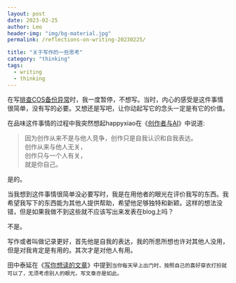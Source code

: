 ```yaml
---
layout: post
date: 2023-02-25
author: Leo
header-img: "img/bg-material.jpg"
permalink: /reflections-on-writing-20230225/

title: "关于写作的一些思考"
category: "thinking"
tags: 
  - writing
  - thinking
---
```


在写[排查COS备份异常][1]时，我一度暂停，不想写。当时，内心的感受是这件事情很简单，没有写的必要。又想还是写吧，让你动起写它的念头一定是有它的价值。

在品味这件事情的过程中我突然想起happyxiao在《[创作者与AI][2]》中说道:

> 因为创作从来不是与他人竞争，创作只是自我认识和自我表达。 \
> 创作从来与他人无关，\
> 创作只与一个人有关，\
> 就是你自己。


是的。

当我想到这件事情很简单没必要写时，我是在用他者的眼光在评价我写的东西。我希望我写下的东西能为其他人提供帮助，希望他足够独特和新颖。这样的想法没错，但是如果我做不到这些就不应该写出来发表在blog上吗？

不是。

写作或者叫做记录更好，首先他是自我的表达，我的所思所想也许对其他人没用，但是对我肯定是有用的。其次才是对他人有用。

田中泰延在《[写你想读的文章][3]》中提到`当你每天早上出门时，按照自己的喜好穿衣打扮就可以了，无须考虑别人的眼光，写文章亦是如此。`



[1]: https://leo4chin.com/cos-backup-trouble-20230224/
[2]: https://happyxiao.com/ai/
[3]: https://book.douban.com/subject/35197566/